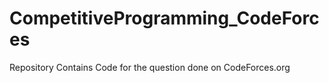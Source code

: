 # CompetitiveProgramming_CodeForces
Repository Contains Code for the question done on CodeForces.org

